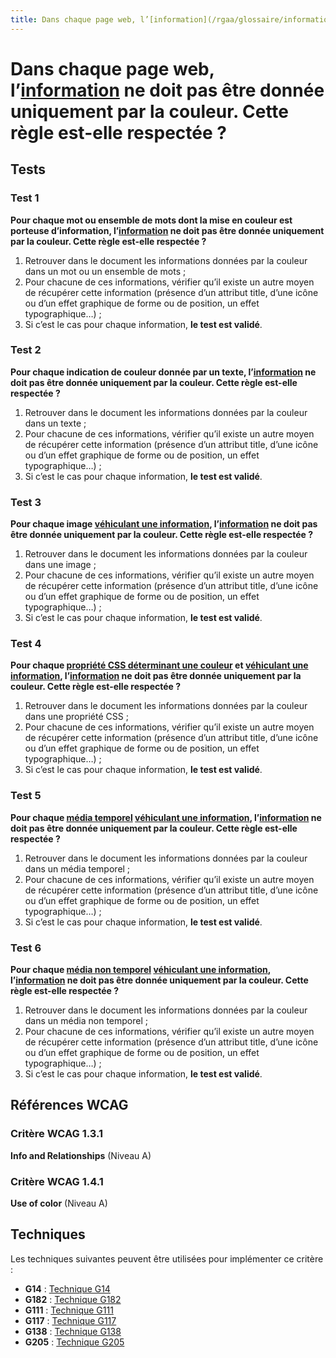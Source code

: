 ```yaml
---
title: Dans chaque page web, l’[information](/rgaa/glossaire/information-donnee-par-la-couleur) ne doit pas être donnée uniquement par la couleur. Cette règle est-elle respectée ?
---
```


# Dans chaque page web, l’[information](/rgaa/glossaire/information-donnee-par-la-couleur) ne doit pas être donnée uniquement par la couleur. Cette règle est-elle respectée ?



## Tests

### Test 1

**Pour chaque mot ou ensemble de mots dont la mise en couleur est porteuse d’information, l’[information](/rgaa/glossaire/information-donnee-par-la-couleur) ne doit pas être donnée uniquement par la couleur. Cette règle est-elle respectée ?**

1. Retrouver dans le document les informations données par la couleur dans un mot ou un ensemble de mots ;
2. Pour chacune de ces informations, vérifier qu’il existe un autre moyen de récupérer cette information (présence d’un attribut title, d’une icône ou d’un effet graphique de forme ou de position, un effet typographique…) ;
3. Si c’est le cas pour chaque information, **le test est validé**.

### Test 2

**Pour chaque indication de couleur donnée par un texte, l’[information](/rgaa/glossaire/information-donnee-par-la-couleur) ne doit pas être donnée uniquement par la couleur. Cette règle est-elle respectée ?**

1. Retrouver dans le document les informations données par la couleur dans un texte ;
2. Pour chacune de ces informations, vérifier qu’il existe un autre moyen de récupérer cette information (présence d’un attribut title, d’une icône ou d’un effet graphique de forme ou de position, un effet typographique…) ;
3. Si c’est le cas pour chaque information, **le test est validé**.

### Test 3

**Pour chaque image [véhiculant une information](/rgaa/glossaire/image-vehiculant-une-information-donnee-par-la-couleur), l’[information](/rgaa/glossaire/information-donnee-par-la-couleur) ne doit pas être donnée uniquement par la couleur. Cette règle est-elle respectée ?**

1. Retrouver dans le document les informations données par la couleur dans une image ;
2. Pour chacune de ces informations, vérifier qu’il existe un autre moyen de récupérer cette information (présence d’un attribut title, d’une icône ou d’un effet graphique de forme ou de position, un effet typographique…) ;
3. Si c’est le cas pour chaque information, **le test est validé**.

### Test 4

**Pour chaque [propriété CSS déterminant une couleur](/rgaa/glossaire/propriete-css-determinant-une-couleur) et [véhiculant une information](/rgaa/glossaire/image-vehiculant-une-information-donnee-par-la-couleur), l’[information](/rgaa/glossaire/information-donnee-par-la-couleur) ne doit pas être donnée uniquement par la couleur. Cette règle est-elle respectée ?**

1. Retrouver dans le document les informations données par la couleur dans une propriété CSS ;
2. Pour chacune de ces informations, vérifier qu’il existe un autre moyen de récupérer cette information (présence d’un attribut title, d’une icône ou d’un effet graphique de forme ou de position, un effet typographique…) ;
3. Si c’est le cas pour chaque information, **le test est validé**.

### Test 5

**Pour chaque [média temporel](/rgaa/glossaire/media-temporel-type-son-video-et-synchronise) [véhiculant une information](/rgaa/glossaire/image-vehiculant-une-information-donnee-par-la-couleur), l’[information](/rgaa/glossaire/information-donnee-par-la-couleur) ne doit pas être donnée uniquement par la couleur. Cette règle est-elle respectée ?**

1. Retrouver dans le document les informations données par la couleur dans un média temporel ;
2. Pour chacune de ces informations, vérifier qu’il existe un autre moyen de récupérer cette information (présence d’un attribut title, d’une icône ou d’un effet graphique de forme ou de position, un effet typographique…) ;
3. Si c’est le cas pour chaque information, **le test est validé**.

### Test 6

**Pour chaque [média non temporel](/rgaa/glossaire/media-non-temporel) [véhiculant une information](/rgaa/glossaire/image-vehiculant-une-information-donnee-par-la-couleur), l’[information](/rgaa/glossaire/information-donnee-par-la-couleur) ne doit pas être donnée uniquement par la couleur. Cette règle est-elle respectée ?**

1. Retrouver dans le document les informations données par la couleur dans un média non temporel ;
2. Pour chacune de ces informations, vérifier qu’il existe un autre moyen de récupérer cette information (présence d’un attribut title, d’une icône ou d’un effet graphique de forme ou de position, un effet typographique…) ;
3. Si c’est le cas pour chaque information, **le test est validé**.



## Références WCAG

### Critère WCAG 1.3.1

**Info and Relationships** (Niveau A)

### Critère WCAG 1.4.1

**Use of color** (Niveau A)



## Techniques

Les techniques suivantes peuvent être utilisées pour implémenter ce critère :

- **G14** : [Technique G14](https://www.w3.org/WAI/WCAG21/Techniques/html/G14)
- **G182** : [Technique G182](https://www.w3.org/WAI/WCAG21/Techniques/html/G182)
- **G111** : [Technique G111](https://www.w3.org/WAI/WCAG21/Techniques/html/G111)
- **G117** : [Technique G117](https://www.w3.org/WAI/WCAG21/Techniques/html/G117)
- **G138** : [Technique G138](https://www.w3.org/WAI/WCAG21/Techniques/html/G138)
- **G205** : [Technique G205](https://www.w3.org/WAI/WCAG21/Techniques/html/G205)
